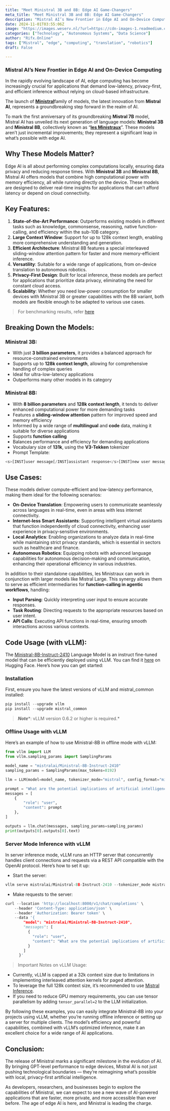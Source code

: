```yaml
---
title: "Meet Ministral 3B and 8B: Edge AI Game-Changers"
meta_title: "Meet Ministral 3B and 8B: Edge AI Game-Changers"
description: "Mistral AI’s New Frontier in Edge AI and On-Device Computing"
date: 2024-11-01T03:55:06Z
image: "https://images.weserv.nl/?url=https://cdn-images-1.readmedium.com/v2/resize:fit:800/1*3CmWlEiW7ea8gtqxpI83_w.png"
categories: ["Technology", "Autonomous Systems", "Data Science"]
author: "Rifx.Online"
tags: ["Mistral", "edge", "computing", "translation", "robotics"]
draft: False

---
```






### Mistral AI’s New Frontier in Edge AI and On\-Device Computing

In the rapidly evolving landscape of AI, edge computing has become increasingly crucial for applications that demand low\-latency, privacy\-first, and efficient inference without relying on cloud\-based infrastructure.

The launch of [**Ministral**](https://mistral.ai/news/ministraux/)family of models, the latest innovation from **Mistral AI**, represents a groundbreaking step forward in the realm of AI.

To mark the first anniversary of its groundbreaking **Mistral 7B** model, Mistral AI has unveiled its next generation of language models: **Ministral 3B** and **Ministral 8B**, collectively known as “[**les Ministraux**](https://mistral.ai/news/ministraux/)”. These models aren’t just incremental improvements; they represent a significant leap in what’s possible with edge AI.




## Why These Models Matter?

Edge AI is all about performing complex computations locally, ensuring data privacy and reducing response times. With **Ministral 3B** and **Ministral 8B**, Mistral AI offers models that combine high computational power with memory efficiency, all while running directly on the device. These models are designed to deliver real\-time insights for applications that can’t afford latency or depend on cloud connectivity.


## Key Features:

1. **State\-of\-the\-Art Performance**: Outperforms existing models in different tasks such as knowledge, commonsense, reasoning, native function\-calling, and efficiency within the sub\-10B category.
2. **Large Context Window**: Support for up to 128k context length, enabling more comprehensive understanding and generation.
3. **Efficient Architecture**: Ministral 8B features a special interleaved sliding\-window attention pattern for faster and more memory\-efficient inference.
4. **Versatility**: Suitable for a wide range of applications, from on\-device translation to autonomous robotics.
5. **Privacy\-First Design**: Built for local inference, these models are perfect for applications that prioritize data privacy, eliminating the need for constant cloud access.
6. **Scalability**: Whether you need low\-power consumption for smaller devices with Ministral 3B or greater capabilities with the 8B variant, both models are flexible enough to be adapted to various use cases.


> For benchmarking results, refer [here](https://mistral.ai/news/ministraux/)


## Breaking Down the Models:


### Ministral 3B:

* With just **3 billion parameters**, it provides a balanced approach for resource\-constrained environments
* Supports up to **128k context length**, allowing for comprehensive handling of complex queries
* Ideal for ultra\-low\-latency applications
* Outperforms many other models in its category


### Ministral 8B:

* With **8 billion parameters** and **128k context length**, it tends to deliver enhanced computational power for more demanding tasks
* Features a **sliding\-window attention** pattern for improved speed and memory efficiency
* Informed by a wide range of **multilingual** and **code** data, making it suitable for diverse applications
* Supports **function calling**
* Balances performance and efficiency for demanding applications
* Vocabulary size of **131k**, using the **V3\-Tekken** tokenizer
* Prompt Template:


```python
<s>[INST]user message[/INST]assistant response</s>[INST]new user message[/INST]
```

## Use Cases:

These models deliver compute\-efficient and low\-latency performance, making them ideal for the following scenarios:

* **On\-Device Translation**: Empowering users to communicate seamlessly across languages in real\-time, even in areas with less internet connectivity.
* **Internet\-less Smart Assistants**: Supporting intelligent virtual assistants that function independently of cloud connectivity, enhancing user experience in privacy\-sensitive environments.
* **Local Analytics**: Enabling organizations to analyze data in real\-time while maintaining strict privacy standards, which is essential in sectors such as healthcare and finance.
* **Autonomous Robotics**: Equipping robots with advanced language capabilities for autonomous decision\-making and communication, enhancing their operational efficiency in various industries.

In addition to their standalone capabilities, les Ministraux can work in conjunction with larger models like Mistral Large. This synergy allows them to serve as efficient intermediaries for **function\-calling in agentic workflows**, handling:

* **Input Parsing**: Quickly interpreting user input to ensure accurate responses.
* **Task Routing**: Directing requests to the appropriate resources based on user intent.
* **API Calls**: Executing API functions in real\-time, ensuring smooth interactions across various contexts.


## Code Usage (with vLLM):

The [Ministral\-8B\-Instruct\-2410](https://huggingface.co/mistralai/Ministral-8B-Instruct-2410) Language Model is an instruct fine\-tuned model that can be efficiently deployed using vLLM. You can find it [here](https://huggingface.co/mistralai/Ministral-8B-Instruct-2410) on Hugging Face. Here’s how you can get started:


### Installation

First, ensure you have the latest versions of vLLM and mistral\_common installed:


```python
pip install --upgrade vllm
pip install --upgrade mistral_common
```

> ***Note****: vLLM version 0\.6\.2 or higher is required.*


### Offline Usage with vLLM

Here’s an example of how to use Ministral\-8B in offline mode with vLLM:


```python
from vllm import LLM
from vllm.sampling_params import SamplingParams

model_name = "mistralai/Ministral-8B-Instruct-2410"
sampling_params = SamplingParams(max_tokens=8192)

llm = LLM(model=model_name, tokenizer_mode="mistral", config_format="mistral", load_format="mistral")

prompt = "What are the potential implications of artificial intelligence on the job market in the next decade?"
messages = [
    {
        "role": "user",
        "content": prompt
    },
]

outputs = llm.chat(messages, sampling_params=sampling_params)
print(outputs[0].outputs[0].text)
```

### Server Mode Inference with vLLM

In server inference mode, vLLM runs an HTTP server that concurrently handles client connections and requests via a REST API compatible with the OpenAI protocol. Here’s how to set it up:

* Start the server:


```python
vllm serve mistralai/Ministral-8B-Instruct-2410 --tokenizer_mode mistral --config_format mistral --load_format mistral
```
* Make requests to the server:


```python
curl --location 'http://localhost:8000/v1/chat/completions' \
    --header 'Content-Type: application/json' \
    --header 'Authorization: Bearer token' \
    --data '{
        "model": "mistralai/Ministral-8B-Instruct-2410",
        "messages": [
          {
            "role": "user",
            "content": "What are the potential implications of artificial intelligence on the job market in the next decade?"
          }
        ]
      }'
```

> Important Notes on vLLM Usage:

* Currently, vLLM is capped at a 32k context size due to limitations in implementing interleaved attention kernels for paged attention.
* To leverage the full 128k context size, it’s recommended to use [Mistral Inference](https://github.com/mistralai/mistral-inference).
* If you need to reduce GPU memory requirements, you can use tensor parallelism by adding `tensor_parallel=2` to the LLM initialization.

By following these examples, you can easily integrate Ministral\-8B into your projects using vLLM, whether you’re running offline inference or setting up a server for multiple clients. The model’s efficiency and powerful capabilities, combined with vLLM’s optimized inference, make it an excellent choice for a wide range of AI applications.


## Conclusion:

The release of Ministral marks a significant milestone in the evolution of AI. By bringing GPT\-level performance to edge devices, Mistral AI is not just pushing technological boundaries — they’re reimagining what’s possible with local, privacy\-first artificial intelligence.

As developers, researchers, and businesses begin to explore the capabilities of Ministral, we can expect to see a new wave of AI\-powered applications that are faster, more private, and more accessible than ever before. The age of edge AI is here, and Ministral is leading the charge.


